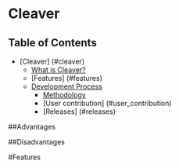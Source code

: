 # Cleaver

## Table of Contents
* [Cleaver] (#cleaver)
    * [What is Cleaver?](#intro)
    * [Features] (#features)
    * [Development Process](#development)
        * [Methodology](#methodology)
        * [User contribution] (#user_contribution)
        * [Releases] (#releases)
		

##Advantages 

##Disadvantages


#Features